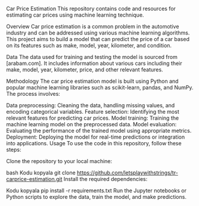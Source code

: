 Car Price Estimation
This repository contains code and resources for estimating car prices using machine learning technique.

Overview
Car price estimation is a common problem in the automotive industry and can be addressed using various machine learning algorithms. This project aims to build a model that can predict the price of a car based on its features such as make, model, year, kilometer, and condition.

Data
The data used for training and testing the model is sourced from [arabam.com]. It includes information about various cars including their make, model, year, kilometer, price, and other relevant features.

Methodology
The car price estimation model is built using Python and popular machine learning libraries such as scikit-learn, pandas, and NumPy. The process involves:

Data preprocessing: Cleaning the data, handling missing values, and encoding categorical variables.
Feature selection: Identifying the most relevant features for predicting car prices.
Model training: Training the machine learning model on the preprocessed data.
Model evaluation: Evaluating the performance of the trained model using appropriate metrics.
Deployment: Deploying the model for real-time predictions or integration into applications.
Usage
To use the code in this repository, follow these steps:

Clone the repository to your local machine:

bash
Kodu kopyala
git clone https://github.com/letsplaywithstrings/tr-carprice-estimation.git
Install the required dependencies:

Kodu kopyala
pip install -r requirements.txt
Run the Jupyter notebooks or Python scripts to explore the data, train the model, and make predictions.
